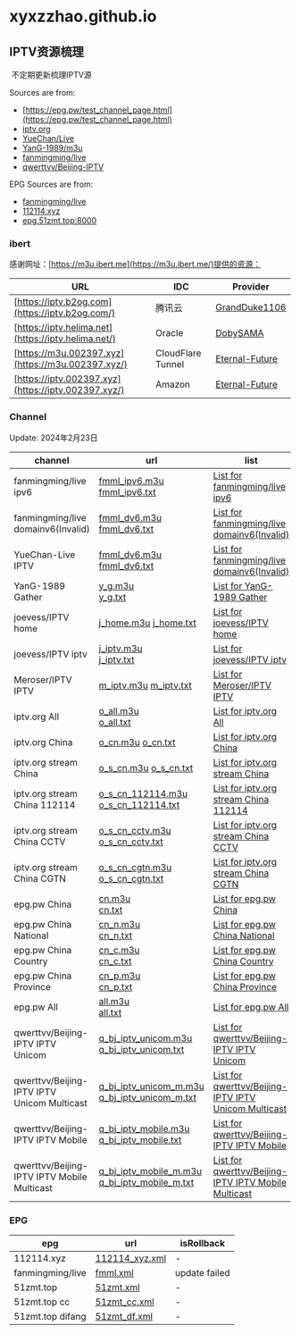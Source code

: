 # xyxzzhao.github.io
## IPTV资源梳理

​    不定期更新梳理IPTV源

Sources are from:

- [https://epg.pw/test_channel_page.html](https://epg.pw/test_channel_page.html)
- [iptv.org](https://github.com/iptv-org/iptv)
- [YueChan/Live](https://github.com/YueChan/Live)
- [YanG-1989/m3u](https://github.com/YanG-1989/m3u)
- [fanmingming/live](https://github.com/fanmingming/live)
- [qwerttvv/Beijing-IPTV](https://github.com/qwerttvv/Beijing-IPTV)

EPG Sources are from:

- [fanmingming/live](https://github.com/fanmingming/live)
- [112114.xyz](https://diyp1.112114.xyz/)
- [epg.51zmt.top:8000](http://epg.51zmt.top:8000/)

### ibert

感谢网址：[https://m3u.ibert.me](https://m3u.ibert.me/)提供的资源：

| **URL**                                             | **IDC**           | **Provider**                                        |
| --------------------------------------------------- | ----------------- | --------------------------------------------------- |
| [https://iptv.b2og.com](https://iptv.b2og.com/)     | 腾讯云            | [ GrandDuke1106](https://github.com/GrandDuke1106)  |
| [https://iptv.helima.net](https://iptv.helima.net/) | Oracle            | [ DobySAMA](https://github.com/DobySAMA)            |
| [https://m3u.002397.xyz](https://m3u.002397.xyz/)   | CloudFlare Tunnel | [Eternal-Future](https://github.com/Eternal-Future) |
| [https://iptv.002397.xyz](https://iptv.002397.xyz/) | Amazon            | [Eternal-Future](https://github.com/Eternal-Future) |

### Channel

Update: 2024年2月23日

| channel | url | list | count | isRollback |
| ------- | --- | ---- | ----- | ---------- |
| fanmingming/live ipv6 | [fmml_ipv6.m3u](https://m3u.ibert.me/fmml_ipv6.m3u)<br/>[fmml_ipv6.txt](https://m3u.ibert.me/txt/fmml_ipv6.txt) | [List for fanmingming/live ipv6](https://m3u.ibert.me/list/fmml_ipv6.list) | 168 | ✅ |
| fanmingming/live domainv6(Invalid) | [fmml_dv6.m3u](https://m3u.ibert.me/fmml_dv6.m3u)<br/>[fmml_dv6.txt](https://m3u.ibert.me/txt/fmml_dv6.txt) | [List for fanmingming/live domainv6(Invalid)](https://m3u.ibert.me/list/fmml_dv6.list) | 100 | ✅ |
| YueChan-Live IPTV | [fmml_dv6.m3u](https://m3u.ibert.me/fmml_dv6.m3u)<br/>[fmml_dv6.txt](https://m3u.ibert.me/txt/fmml_dv6.txt) | [List for fanmingming/live domainv6(Invalid)](https://m3u.ibert.me/list/fmml_dv6.list) | 140 | ✅ |
| YanG-1989 Gather | [y_g.m3u](https://m3u.ibert.me/y_g.m3u)<br/>[y_g.txt](https://m3u.ibert.me/txt/y_g.txt) | [List for YanG-1989 Gather](https://m3u.ibert.me/list/y_g.list) | 2319 | ✅ |
| joevess/IPTV home | [ j_home.m3u](https://m3u.ibert.me/j_home.m3u) [j_home.txt](https://m3u.ibert.me/txt/j_home.txt) | [List for joevess/IPTV home](https://m3u.ibert.me/list/j_home.list) | 51 | ✅ |
| joevess/IPTV iptv | [j_iptv.m3u](https://m3u.ibert.me/j_iptv.m3u)<br/>[j_iptv.txt](https://m3u.ibert.me/txt/j_iptv.txt) | [List for joevess/IPTV iptv](https://m3u.ibert.me/list/j_iptv.list) | 503 | ✅ |
| Meroser/IPTV IPTV | [ m_iptv.m3u](https://m3u.ibert.me/m_iptv.m3u) [m_iptv.txt](https://m3u.ibert.me/txt/m_iptv.txt) | [List for Meroser/IPTV IPTV](https://m3u.ibert.me/list/m_iptv.list) | 226 | ✅ |
| iptv.org All | [o_all.m3u](https://m3u.ibert.me/o_all.m3u)<br/>[o_all.txt](https://m3u.ibert.me/txt/o_all.txt) | [List for iptv.org All](https://m3u.ibert.me/list/o_all.list) | 10057 | ✅ |
| iptv.org China | [ o_cn.m3u](https://m3u.ibert.me/o_cn.m3u) [o_cn.txt](https://m3u.ibert.me/txt/o_cn.txt) | [List for iptv.org China](https://m3u.ibert.me/list/o_cn.list) | 503 | ✅ |
| iptv.org stream China | [ o_s_cn.m3u](https://m3u.ibert.me/o_s_cn.m3u) [o_s_cn.txt](https://m3u.ibert.me/txt/o_s_cn.txt) | [List for iptv.org stream China](https://m3u.ibert.me/list/o_s_cn.list) | 470 | ✅ |
| iptv.org stream China 112114 | [o_s_cn_112114.m3u](https://m3u.ibert.me/o_s_cn_112114.m3u)<br/>[o_s_cn_112114.txt](https://m3u.ibert.me/txt/o_s_cn_112114.txt) | [List for iptv.org stream China 112114](https://m3u.ibert.me/list/o_s_cn_112114.list) | 18 | ✅ |
| iptv.org stream China CCTV | [o_s_cn_cctv.m3u](https://m3u.ibert.me/o_s_cn_cctv.m3u)<br/>[o_s_cn_cctv.txt](https://m3u.ibert.me/txt/o_s_cn_cctv.txt) | [List for iptv.org stream China CCTV](https://m3u.ibert.me/list/o_s_cn_cctv.list) | 14 | ✅ |
| iptv.org stream China CGTN | [o_s_cn_cgtn.m3u](https://m3u.ibert.me/o_s_cn_cgtn.m3u)<br/>[o_s_cn_cgtn.txt](https://m3u.ibert.me/txt/o_s_cn_cgtn.txt) | [List for iptv.org stream China CGTN](https://m3u.ibert.me/list/o_s_cn_cgtn.list) | 6 | ✅ |
| epg.pw China | [cn.m3u](https://m3u.ibert.me/cn.m3u)<br/>[cn.txt](https://m3u.ibert.me/txt/cn.txt) | [List for epg.pw China](https://m3u.ibert.me/list/cn.list)   | 118 | - |
| epg.pw China National | [cn_n.m3u](https://m3u.ibert.me/cn_n.m3u)<br/>[cn_n.txt](https://m3u.ibert.me/txt/cn_n.txt) | [List for epg.pw China National](https://m3u.ibert.me/list/cn_n.list) | 8 | - |
| epg.pw China Country | [cn_c.m3u](https://m3u.ibert.me/cn_c.m3u)<br/>[cn_c.txt](https://m3u.ibert.me/txt/cn_c.txt) | [List for epg.pw China Country](https://m3u.ibert.me/list/cn_c.list) | 96 | - |
| epg.pw China Province | [cn_p.m3u](https://m3u.ibert.me/cn_p.m3u)<br/>[cn_p.txt](https://m3u.ibert.me/txt/cn_p.txt) | [List for epg.pw China Province](https://m3u.ibert.me/list/cn_p.list) | 34 | - |
| epg.pw All | [all.m3u](https://m3u.ibert.me/all.m3u)<br/>[all.txt](https://m3u.ibert.me/txt/all.txt) | [List for epg.pw All](https://m3u.ibert.me/list/all.list)    | 2069 | - |
| qwerttvv/Beijing-IPTV IPTV Unicom | [q_bj_iptv_unicom.m3u](https://m3u.ibert.me/q_bj_iptv_unicom.m3u)<br/>[q_bj_iptv_unicom.txt](https://m3u.ibert.me/txt/q_bj_iptv_unicom.txt) | [List for qwerttvv/Beijing-IPTV IPTV Unicom](https://m3u.ibert.me/list/q_bj_iptv_unicom.list) | 133 | ✅ |
| qwerttvv/Beijing-IPTV IPTV Unicom Multicast | [q_bj_iptv_unicom_m.m3u](https://m3u.ibert.me/q_bj_iptv_unicom_m.m3u)<br/>[q_bj_iptv_unicom_m.txt](https://m3u.ibert.me/txt/q_bj_iptv_unicom_m.txt) | [List for qwerttvv/Beijing-IPTV IPTV Unicom Multicast](https://m3u.ibert.me/list/q_bj_iptv_unicom_m.list) | 133 | ✅ |
| qwerttvv/Beijing-IPTV IPTV Mobile | [q_bj_iptv_mobile.m3u](https://m3u.ibert.me/q_bj_iptv_mobile.m3u)<br/>[q_bj_iptv_mobile.txt](https://m3u.ibert.me/txt/q_bj_iptv_mobile.txt) | [List for qwerttvv/Beijing-IPTV IPTV Mobile](https://m3u.ibert.me/list/q_bj_iptv_mobile.list) | 147 | ✅ |
| qwerttvv/Beijing-IPTV IPTV Mobile Multicast | [q_bj_iptv_mobile_m.m3u](https://m3u.ibert.me/q_bj_iptv_mobile_m.m3u)<br/>[q_bj_iptv_mobile_m.txt](https://m3u.ibert.me/txt/q_bj_iptv_mobile_m.txt) | [List for qwerttvv/Beijing-IPTV IPTV Mobile Multicast](https://m3u.ibert.me/list/q_bj_iptv_mobile_m.list) | 130 | ✅ |

### EPG

| epg | url | isRollback |
| --- | --- | ---------- |
| 112114.xyz | [112114_xyz.xml](https://m3u.ibert.me/epg/112114_xyz.xml) | - |
| fanmingming/live | [fmml.xml](https://m3u.ibert.me/epg/fmml.xml)             | update failed |
| 51zmt.top | [51zmt.xml](https://m3u.ibert.me/epg/51zmt.xml)           | - |
| 51zmt.top cc | [51zmt_cc.xml](https://m3u.ibert.me/epg/51zmt_cc.xml)     | - |
| 51zmt.top difang | [51zmt_df.xml](https://m3u.ibert.me/epg/51zmt_df.xml)     | - |
